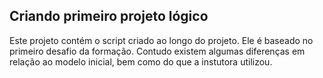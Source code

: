 <h2>Criando primeiro projeto lógico</h2>
Este projeto contém o script criado ao longo do projeto. Ele é baseado no primeiro desafio da formação. Contudo existem algumas diferenças em relação ao modelo inicial, bem como do que a instutora utilizou.
